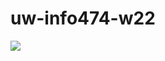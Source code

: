 # uw-info474-w22

![](https://user-images.githubusercontent.com/1770265/147890018-bacacc12-cd62-4777-a56f-2cf54baa0295.png)

